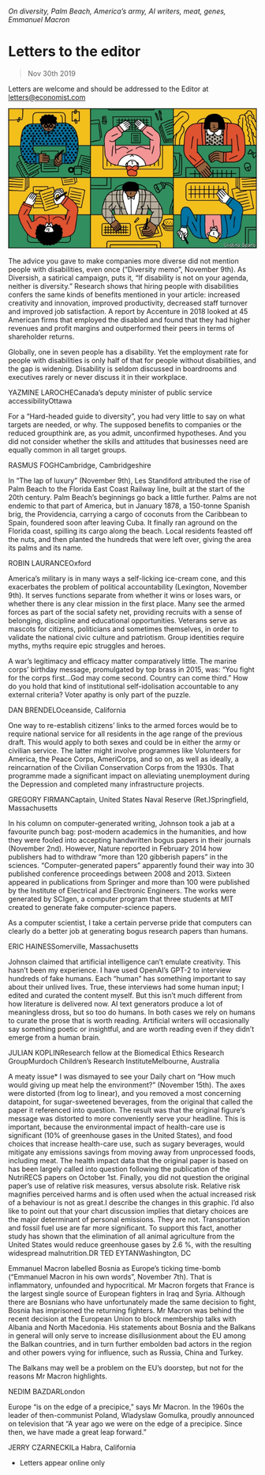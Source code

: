 ###### On diversity, Palm Beach, America’s army, AI writers, meat, genes, Emmanuel Macron

# Letters to the editor 

> Nov 30th 2019 

Letters are welcome and should be addressed to the Editor at letters@economist.com 

![image](images/20191109_wbd002.jpg) 

The advice you gave to make companies more diverse did not mention people with disabilities, even once (“Diversity memo”, November 9th). As Diversish, a satirical campaign, puts it, “If disability is not on your agenda, neither is diversity.” Research shows that hiring people with disabilities confers the same kinds of benefits mentioned in your article: increased creativity and innovation, improved productivity, decreased staff turnover and improved job satisfaction. A report by Accenture in 2018 looked at 45 American firms that employed the disabled and found that they had higher revenues and profit margins and outperformed their peers in terms of shareholder returns. 

Globally, one in seven people has a disability. Yet the employment rate for people with disabilities is only half of that for people without disabilities, and the gap is widening. Disability is seldom discussed in boardrooms and executives rarely or never discuss it in their workplace. 

YAZMINE LAROCHECanada’s deputy minister of public service accessibilityOttawa 

For a “Hard-headed guide to diversity”, you had very little to say on what targets are needed, or why. The supposed benefits to companies or the reduced groupthink are, as you admit, unconfirmed hypotheses. And you did not consider whether the skills and attitudes that businesses need are equally common in all target groups. 

RASMUS FOGHCambridge, Cambridgeshire 

In “The lap of luxury” (November 9th), Les Standiford attributed the rise of Palm Beach to the Florida East Coast Railway line, built at the start of the 20th century. Palm Beach’s beginnings go back a little further. Palms are not endemic to that part of America, but in January 1878, a 150-tonne Spanish brig, the Providencia, carrying a cargo of coconuts from the Caribbean to Spain, foundered soon after leaving Cuba. It finally ran aground on the Florida coast, spilling its cargo along the beach. Local residents feasted off the nuts, and then planted the hundreds that were left over, giving the area its palms and its name. 

ROBIN LAURANCEOxford 

America’s military is in many ways a self-licking ice-cream cone, and this exacerbates the problem of political accountability (Lexington, November 9th). It serves functions separate from whether it wins or loses wars, or whether there is any clear mission in the first place. Many see the armed forces as part of the social safety net, providing recruits with a sense of belonging, discipline and educational opportunities. Veterans serve as mascots for citizens, politicians and sometimes themselves, in order to validate the national civic culture and patriotism. Group identities require myths, myths require epic struggles and heroes. 

A war’s legitimacy and efficacy matter comparatively little. The marine corps’ birthday message, promulgated by top brass in 2015, was: “You fight for the corps first…God may come second. Country can come third.” How do you hold that kind of institutional self-idolisation accountable to any external criteria? Voter apathy is only part of the puzzle. 

DAN BRENDELOceanside, California 

One way to re-establish citizens’ links to the armed forces would be to require national service for all residents in the age range of the previous draft. This would apply to both sexes and could be in either the army or civilian service. The latter might involve programmes like Volunteers for America, the Peace Corps, AmeriCorps, and so on, as well as ideally, a reincarnation of the Civilian Conservation Corps from the 1930s. That programme made a significant impact on alleviating unemployment during the Depression and completed many infrastructure projects. 

GREGORY FIRMANCaptain, United States Naval Reserve (Ret.)Springfield, Massachusetts 

In his column on computer-generated writing, Johnson took a jab at a favourite punch bag: post-modern academics in the humanities, and how they were fooled into accepting handwritten bogus papers in their journals (November 2nd). However, Nature reported in February 2014 how publishers had to withdraw “more than 120 gibberish papers” in the sciences. “Computer-generated papers” apparently found their way into 30 published conference proceedings between 2008 and 2013. Sixteen appeared in publications from Springer and more than 100 were published by the Institute of Electrical and Electronic Engineers. The works were generated by SCIgen, a computer program that three students at MIT created to generate fake computer-science papers. 

As a computer scientist, I take a certain perverse pride that computers can clearly do a better job at generating bogus research papers than humans. 

ERIC HAINESSomerville, Massachusetts 

Johnson claimed that artificial intelligence can’t emulate creativity. This hasn’t been my experience. I have used OpenAI’s GPT-2 to interview hundreds of fake humans. Each “human” has something important to say about their unlived lives. True, these interviews had some human input; I edited and curated the content myself. But this isn’t much different from how literature is delivered now. AI text generators produce a lot of meaningless dross, but so too do humans. In both cases we rely on humans to curate the prose that is worth reading. Artificial writers will occasionally say something poetic or insightful, and are worth reading even if they didn’t emerge from a human brain. 

JULIAN KOPLINResearch fellow at the Biomedical Ethics Research GroupMurdoch Children’s Research InstituteMelbourne, Australia 

A meaty issue* I was dismayed to see your Daily chart on “How much would giving up meat help the environment?” (November 15th). The axes were distorted (from log to linear), and you removed a most concerning datapoint, for sugar-sweetened beverages, from the original that called the paper it referenced into question. The result was that the original figure’s message was distorted to more conveniently serve your headline. This is important, because the environmental impact of health-care use is significant (10% of greenhouse gases in the United States), and food choices that increase health-care use, such as sugary beverages, would mitigate any emissions savings from moving away from unprocessed foods, including meat. The health impact data that the original paper is based on has been largely called into question following the publication of the NutriRECS papers on October 1st. Finally, you did not question the original paper’s use of relative risk measures, versus absolute risk. Relative risk magnifies perceived harms and is often used when the actual increased risk of a behaviour is not as great.I describe the changes in this graphic. I’d also like to point out that your chart discussion implies that dietary choices are the major determinant of personal emissions. They are not. Transportation and fossil fuel use are far more significant. To support this fact, another study has shown that the elimination of all animal agriculture from the United States would reduce greenhouse gases by 2.6 %, with the resulting widespread malnutrition.DR TED EYTANWashington, DC 

Emmanuel Macron labelled Bosnia as Europe’s ticking time-bomb (“Emmanuel Macron in his own words”, November 7th). That is inflammatory, unfounded and hypocritical. Mr Macron forgets that France is the largest single source of European fighters in Iraq and Syria. Although there are Bosnians who have unfortunately made the same decision to fight, Bosnia has imprisoned the returning fighters. Mr Macron was behind the recent decision at the European Union to block membership talks with Albania and North Macedonia. His statements about Bosnia and the Balkans in general will only serve to increase disillusionment about the EU among the Balkan countries, and in turn further embolden bad actors in the region and other powers vying for influence, such as Russia, China and Turkey. 

The Balkans may well be a problem on the EU’s doorstep, but not for the reasons Mr Macron highlights. 

NEDIM BAZDARLondon 

Europe “is on the edge of a precipice,” says Mr Macron. In the 1960s the leader of then-communist Poland, Wladyslaw Gomulka, proudly announced on television that “A year ago we were on the edge of a precipice. Since then, we have made a great leap forward.” 

JERRY CZARNECKILa Habra, California 

 

* Letters appear online only 


